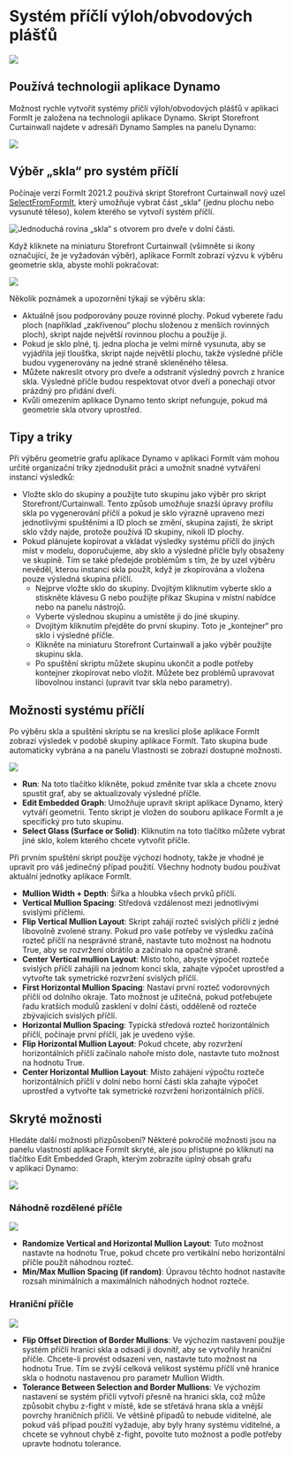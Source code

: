 # Systém příčlí výloh/obvodových plášťů

![](../.gitbook/assets/dynamo-storefront-system-options.gif)

## Používá technologii aplikace Dynamo

Možnost rychle vytvořit systémy příčlí výloh/obvodových plášťů v aplikaci FormIt je založena na technologii aplikace Dynamo. Skript Storefront Curtainwall najdete v adresáři Dynamo Samples na panelu Dynamo:

![](../.gitbook/assets/storefront-curtainwall-button%20%281%29.png)

## Výběr „skla“ pro systém příčlí

Počínaje verzí FormIt 2021.2 používá skript Storefront Curtainwall nový uzel [SelectFromFormIt](https://formit.autodesk.com/page/formit-dynamo#dynamo-formit-nodes), který umožňuje vybrat část „skla“ \(jednu plochu nebo vysunuté těleso\), kolem kterého se vytvoří systém příčlí.

![Jednoduchá rovina „skla“ s otvorem pro dveře v dolní části.](../.gitbook/assets/storefron-system-1_glass-only.png)

Když kliknete na miniaturu Storefront Curtainwall \(všimněte si ikony označující, že je vyžadován výběr\), aplikace FormIt zobrazí výzvu k výběru geometrie skla, abyste mohli pokračovat:

![](../.gitbook/assets/storefront-curtainwall-prompt.png)

Několik poznámek a upozornění týkají se výběru skla:

* Aktuálně jsou podporovány pouze rovinné plochy. Pokud vyberete řadu ploch \(například „zakřivenou“ plochu složenou z menších rovinných ploch\), skript najde největší rovinnou plochu a použije ji.
* Pokud je sklo plné, tj. jedna plocha je velmi mírně vysunuta, aby se vyjádřila její tloušťka, skript najde největší plochu, takže výsledné příčle budou vygenerovány na jedné straně skleněného tělesa.
* Můžete nakreslit otvory pro dveře a odstranit výsledný povrch z hranice skla. Výsledné příčle budou respektovat otvor dveří a ponechají otvor prázdný pro přidání dveří.
* Kvůli omezením aplikace Dynamo tento skript nefunguje, pokud má geometrie skla otvory uprostřed.

## Tipy a triky

Při výběru geometrie grafu aplikace Dynamo v aplikaci FormIt vám mohou určité organizační triky zjednodušit práci a umožnit snadné vytváření instancí výsledků:

* Vložte sklo do skupiny a použijte tuto skupinu jako výběr pro skript Storefront/Curtainwall. Tento způsob umožňuje snazší úpravy profilu skla po vygenerování příčlí a pokud je sklo výrazně upraveno mezi jednotlivými spuštěními a ID ploch se změní, skupina zajistí, že skript sklo vždy najde, protože používá ID skupiny, nikoli ID plochy.
* Pokud plánujete kopírovat a vkládat výsledky systému příčlí do jiných míst v modelu, doporučujeme, aby sklo a výsledné příčle byly obsaženy ve skupině. Tím se také předejde problémům s tím, že by uzel výběru nevěděl, kterou instanci skla použít, když je zkopírována a vložena pouze výsledná skupina příčlí.
   * Nejprve vložte sklo do skupiny. Dvojitým kliknutím vyberte sklo a stiskněte klávesu G nebo použijte příkaz Skupina v místní nabídce nebo na panelu nástrojů.
   * Vyberte výslednou skupinu a umístěte ji do jiné skupiny.
   * Dvojitým kliknutím přejděte do první skupiny. Toto je „kontejner“ pro sklo i výsledné příčle.
   * Klikněte na miniaturu Storefront Curtainwall a jako výběr použijte skupinu skla.
   * Po spuštění skriptu můžete skupinu ukončit a podle potřeby kontejner zkopírovat nebo vložit. Můžete bez problémů upravovat libovolnou instanci \(upravit tvar skla nebo parametry\).

## Možnosti systému příčlí

Po výběru skla a spuštění skriptu se na kreslicí ploše aplikace FormIt zobrazí výsledek v podobě skupiny aplikace FormIt. Tato skupina bude automaticky vybrána a na panelu Vlastnosti se zobrazí dostupné možnosti.

![](../.gitbook/assets/storefront-curtainwall-parameters.png)

* **Run**: Na toto tlačítko klikněte, pokud změníte tvar skla a chcete znovu spustit graf, aby se aktualizovaly výsledné příčle.
* **Edit Embedded Graph**: Umožňuje upravit skript aplikace Dynamo, který vytváří geometrii. Tento skript je vložen do souboru aplikace FormIt a je specifický pro tuto skupinu.
* **Select Glass \(Surface or Solid\)**: Kliknutím na toto tlačítko můžete vybrat jiné sklo, kolem kterého chcete vytvořit příčle.

Při prvním spuštění skript použije výchozí hodnoty, takže je vhodné je upravit pro váš jedinečný případ použití. Všechny hodnoty budou používat aktuální jednotky aplikace FormIt.

* **Mullion Width + Depth**: Šířka a hloubka všech prvků příčlí.
* **Vertical Mullion Spacing**: Středová vzdálenost mezi jednotlivými svislými příčlemi.
* **Flip Vertical Mullion Layout**: Skript zahájí rozteč svislých příčlí z jedné libovolně zvolené strany. Pokud pro vaše potřeby ve výsledku začíná rozteč příčlí na nesprávné straně, nastavte tuto možnost na hodnotu True, aby se rozvržení obrátilo a začínalo na opačné straně.
* **Center Vertical mullion Layout**: Místo toho, abyste výpočet rozteče svislých příčlí zahájili na jednom konci skla, zahajte výpočet uprostřed a vytvořte tak symetrické rozvržení svislých příčlí.
* **First Horizontal Mullion Spacing**: Nastaví první rozteč vodorovných příčlí od dolního okraje. Tato možnost je užitečná, pokud potřebujete řadu kratších modulů zasklení v dolní části, odděleně od rozteče zbývajících svislých příčlí.
* **Horizontal Mullion Spacing**: Typická středová rozteč horizontálních příčlí, počínaje první příčlí, jak je uvedeno výše.
* **Flip Horizontal Mullion Layout**: Pokud chcete, aby rozvržení horizontálních příčlí začínalo nahoře místo dole, nastavte tuto možnost na hodnotu True.
* **Center Horizontal Mullion Layout**: Místo zahájení výpočtu rozteče horizontálních příčlí v dolní nebo horní části skla zahajte výpočet uprostřed a vytvořte tak symetrické rozvržení horizontálních příčlí.

## Skryté možnosti

Hledáte další možnosti přizpůsobení? Některé pokročilé možnosti jsou na panelu vlastností aplikace FormIt skryté, ale jsou přístupné po kliknutí na tlačítko Edit Embedded Graph, kterým zobrazíte úplný obsah grafu v aplikaci Dynamo:

![](../.gitbook/assets/dynamo-edit-embedded-graph.png)

### Náhodně rozdělené příčle

![](../.gitbook/assets/storefront-curtainwall-random-verticals.png)

* **Randomize Vertical and Horizontal Mullion Layout**: Tuto možnost nastavte na hodnotu True, pokud chcete pro vertikální nebo horizontální příčle použít náhodnou rozteč.
* **Min/Max Mullion Spacing \(if random\)**: Úpravou těchto hodnot nastavíte rozsah minimálních a maximálních náhodných hodnot rozteče.

### Hraniční příčle

![](../.gitbook/assets/storefront-curtainwall-border-mullion-options.png)

* **Flip Offset Direction of Border Mullions**: Ve výchozím nastavení použije systém příčlí hranici skla a odsadí ji dovnitř, aby se vytvořily hraniční příčle. Chcete-li provést odsazení ven, nastavte tuto možnost na hodnotu True. Tím se zvýší celková velikost systému příčlí vně hranice skla o hodnotu nastavenou pro parametr Mullion Width.
* **Tolerance Between Selection and Border Mullions**: Ve výchozím nastavení se systém příčlí vytvoří přesně na hranici skla, což může způsobit chybu z-fight v místě, kde se střetává hrana skla a vnější povrchy hraničních příčlí. Ve většině případů to nebude viditelné, ale pokud váš případ použití vyžaduje, aby byly hrany systému viditelné, a chcete se vyhnout chybě z-fight, povolte tuto možnost a podle potřeby upravte hodnotu tolerance.


